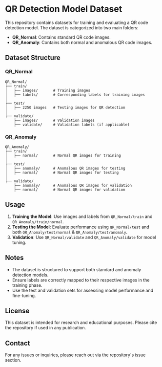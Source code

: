 # QR Detection Model Dataset

This repository contains datasets for training and evaluating a QR code detection model. The dataset is categorized into two main folders:

- **QR_Normal**: Contains standard QR code images.
- **QR_Anomaly**: Contains both normal and anomalous QR code images.

## Dataset Structure

### QR_Normal
```
QR_Normal/
├── train/
│   ├── images/       # Training images
│   ├── labels/       # Corresponding labels for training images
│
├── test/
│   ├── 2250 images   # Testing images for QR detection
│
├── validate/
    ├── images/       # Validation images
    ├── validate/     # Validation labels (if applicable)
```

### QR_Anomaly
```
QR_Anomaly/
├── train/
│   ├── normal/       # Normal QR images for training
│
├── test/
│   ├── anomaly/      # Anomalous QR images for testing
│   ├── normal/       # Normal QR images for testing
│
├── validate/
    ├── anomaly/      # Anomalous QR images for validation
    ├── normal/       # Normal QR images for validation
```

## Usage

1. **Training the Model**: Use images and labels from `QR_Normal/train` and `QR_Anomaly/train/normal`.
2. **Testing the Model**: Evaluate performance using `QR_Normal/test` and both `QR_Anomaly/test/normal` & `QR_Anomaly/test/anomaly`.
3. **Validation**: Use `QR_Normal/validate` and `QR_Anomaly/validate` for model tuning.

## Notes
- The dataset is structured to support both standard and anomaly detection models.
- Ensure labels are correctly mapped to their respective images in the training phase.
- Use the test and validation sets for assessing model performance and fine-tuning.

## License
This dataset is intended for research and educational purposes. Please cite the repository if used in any publication.

## Contact
For any issues or inquiries, please reach out via the repository's issue section.
